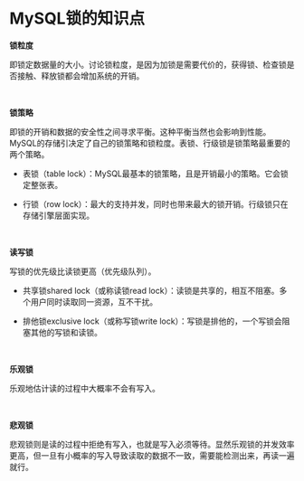 # MySQL锁的知识点
**锁粒度**

即锁定数据量的大小。讨论锁粒度，是因为加锁是需要代价的，获得锁、检查锁是否接触、释放锁都会增加系统的开销。

<br>

**锁策略**

即锁的开销和数据的安全性之间寻求平衡。这种平衡当然也会影响到性能。MySQL的存储引决定了自己的锁策略和锁粒度。表锁、行级锁是锁策略最重要的两个策略。
- 表锁（table lock）：MySQL最基本的锁策略，且是开销最小的策略。它会锁定整张表。

- 行锁（row lock）：最大的支持并发，同时也带来最大的锁开销。行级锁只在存储引擎层面实现。

<br>

**读写锁**

写锁的优先级比读锁更高（优先级队列）。
- 共享锁shared lock（或称读锁read lock）：读锁是共享的，相互不阻塞。多个用户同时读取同一资源，互不干扰。

- 排他锁exclusive lock（或称写锁write lock）：写锁是排他的，一个写锁会阻塞其他的写锁和读锁。


<br>

**乐观锁**

乐观地估计读的过程中大概率不会有写入。


<br>

**悲观锁**

悲观锁则是读的过程中拒绝有写入，也就是写入必须等待。显然乐观锁的并发效率更高，但一旦有小概率的写入导致读取的数据不一致，需要能检测出来，再读一遍就行。
